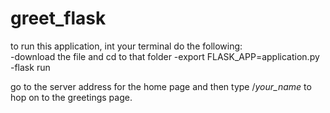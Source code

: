 # greet_flask

to run this application, int your terminal do the following: <br />
  -download the file and cd to that folder
  -export FLASK_APP=application.py<br />
  -flask run<br />
  
go to the server address for the home page and then type /_your_name_ to hop on to the greetings page.
